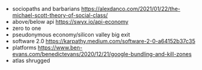 
- sociopaths and barbarians https://alexdanco.com/2021/01/22/the-michael-scott-theory-of-social-class/
- above/below api https://swyx.io/api-economy
- zero to one
- pseudonymous economy/silicon valley big exit
- software 2.0 https://karpathy.medium.com/software-2-0-a64152b37c35
- platforms https://www.ben-evans.com/benedictevans/2020/12/21/google-bundling-and-kill-zones
- atlas shrugged